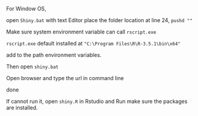 For Window OS,

open `Shiny.bat` with text Editor
place the folder location at line 24, `pushd ""`

Make sure system environment variable can call `rscript.exe`

`rscript.exe` default installed at `"C:\Program Files\R\R-3.5.1\bin\x64"`

add to the path environment variables.

Then open `shiny.bat`

Open browser and type the url in command line

done


If cannot run it, open `shiny.R` in Rstudio and Run
make sure the packages are installed.
